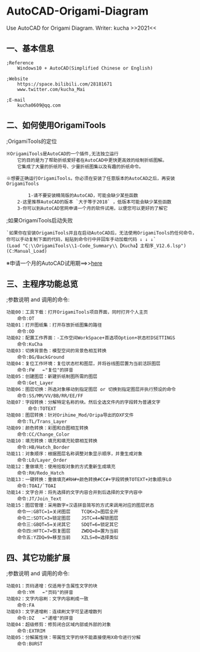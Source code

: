 # AutoCAD-Origami-Diagram
Use AutoCAD for Origami Diagram. 
      Writer: kucha >>2021<<


一、基本信息
---------------------------------------------------------------------------------------------------------------
	;Reference
		Windows10 + AutoCAD(Simplified Chinese or English) 

	;Website
		https://space.bilibili.com/28181671
		www.twitter.com/kucha_Mai   

	;E-mail
		kucha0609@qq.com

二、如何使用OrigamiTools
---------------------------------------------------------------------------------------------------------------
;OrigamiTools的定位

	※OrigamiTools是AutoCAD的一个插件,无法独立运行
		它的目的是为了帮助折纸爱好者在AutoCAD中更快更高效的绘制折纸图解。
		它集成了大量的折纸符号、少量折纸图集以及有趣的折纸命令。

	※想要正确运行OrigamiTools。你必须在安装了任意版本的AutoCAD之后，再安装OrigamiTools
	
	        1-请不要安装精简版的AutoCAD，可能会缺少某些函数
		2-这里推荐AutoCAD的版本 `大于等于2018` ，低版本可能会缺少某些函数
		3-你可以到AutoCAD官网申请一个月的软件试用，以便您可以更好的了解它
		
;如果OrigamiTools启动失败

	`如果你在安装OrigamiTools并且在启动AutoCAD后，无法使用OrigamiTools的任何命令，你可以手动复制下面的代码，粘贴到命令行中并回车手动加载代码 ↓ ↓ ↓`
	(Load "C:\\OrigamiTools\\1-Code_Summary\\【Kucha】主程序_V12.6.lsp")(C:Manual_Load)

※申请一个月的AutoCAD试用期==>>[here](https://knowledge.autodesk.com/zh-hans/support/autocad/learn-explore/caas/CloudHelp/cloudhelp/CHS/Autodesk-Installation/files/install-workflow-to-download-product-software-htm.html)		
	

三、主程序功能总览
---------------------------------------------------------------------------------------------------------------
;参数说明 and 调用的命令:

	功能00：工具下载：打开OrigamiTools项目界面，同时打开个人主页
		命令:OT
	功能01：打开图纸集：打开存放折纸图集的路径
		命令:OD    
	功能02：配置工作界面：-工作空间WorkSpace+首选项Option+状态栏DSETTINGS
		命令:KuCha
	功能03：切换背景色：模型空间的背景色相互转换
		命令:BG/BackGround
	功能04：复位工作环境：复位状态栏和图层，并将谷线图层置为当前活跃图层
		命令:FW   ←"复位"的拼音
	功能05：创建图层：新建折纸制图所需的图层
		命令:Get_Layer
	功能06：图层切换：所选对象移动到指定图层 or 切换到指定图层并执行预设的命令
		命令:SS/MM/VV/BB/RR/EE/FF 
	功能07：字段转换：分解特定名称的块。然后全选文件内的字段转为普通文字
	        命令:TOTEXT
	功能08：图层转换：针对Orihime_Mod/Oripa导出的DXF文件
		命令:TL/Trans_Layer
	功能09：颜色转换：彩图和白图相互转换
		命令:CC/Change_Color 
	功能10：填充转换：填充和填充轮廓相互转换
		命令:HB/Hatch_Border
	功能11：对象顺序：根据图层名称调整对象显示顺序，并重生成对象
		命令:LO/Layer_Order
	功能12：重做填充：使用拾取对象的方式重新生成填充
		命令:RH/Redo_Hatch
	功能13：一键转换：重做填充#RH#+颜色转换#CC#+字段转换TOTEXT+对象顺序LO
		命令:TOAI/`TOAI 
	功能14：文字合并：将先选择的文字内容合并到后选择的文字内容中
		命令:JT/Join_Text 
	功能15：图层管理：采用数字+汉语拼音简写的方式来调用对应的图层状态
		命令一:GBTC=1=关闭图层    TCQK=2=图层全开
		命令二:SDTC=3=锁定图层    JSTC=4=解锁图层	
		命令三:GBQT=5=关闭其它    SDQT=6=锁定其它
		命令四:HFTC=7=恢复图层    ZWDQ=8=置为当前
		命令五:YZDQ=9=移至当前    XZLS=0=选择类似	
		


四、其它功能扩展
---------------------------------------------------------------------------------------------------------------
;参数说明 and 调用的命令:

	功能01：页码递增：仅适用于含属性文字的块
		命令:YM   ←"页码"的拼音
  	功能02：文字内容刷：文字内容刷成一致
		命令:FA   
  	功能03：文字递增刷：连续刷文字可呈递增数列
		命令:DZ   ←"递增"的拼音   
  	功能04：超级修剪：修剪闭合区域内部或外部的对象
		命令:EXTRIM   
  	功能05：分解属性块：带属性文字的块不能直接使用X命令进行分解
		命令:BURST
